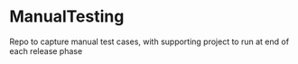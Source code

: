 # ManualTesting
Repo to capture manual test cases, with supporting project to run at end of each release phase

